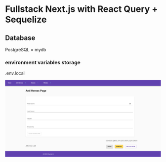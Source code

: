 # Fullstack Next.js with React Query + Sequelize


## Database
PostgreSQL = mydb

### environment variables storage
.env.local

![screenshot](./screenshot.png)

